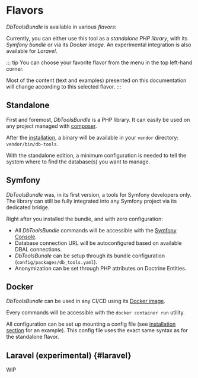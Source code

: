 # Flavors

*DbToolsBundle* is available in various *flavors*:

<FlavorSwitcher />

Currently, you can either use this tool as a *standalone PHP library*, with its *Symfony bundle* or via its *Docker image*. An experimental
integration is also available for *Laravel*.

::: tip
You can choose your favorite flavor from the menu in the top left-hand corner.

Most of the content (text and examples) presented on this documentation will change according
to this selected flavor.
:::

## Standalone

First and foremost, *DbToolsBundle* is a PHP library. It can easily be used on any project managed
with [composer](https://getcomposer.org).

After the [installation](/getting-started/installation), a binary will be available in
your `vendor` directory: `vendor/bin/db-tools`.

With the standalone edition, a minimum configuration is needed to tell the system where
to find the database(s) you want to manage.

## Symfony

*DbToolsBundle* was, in its first version, a tools for Symfony developers only. The library can still
be fully integrated into any Symfony project via its dedicated bridge.

Right after you installed the bundle, and with zero configuration:
* All *DbToolsBundle* commands will be accessible with
  the [Symfony Console](https://symfony.com/doc/current/components/console.html).
* Database connection URL will be autoconfigured based on available DBAL connections.
* *DbToolsBundle* can be setup through its bundle configuration (`config/packages/db_tools.yaml`).
* Anonymization can be set through PHP attributes on Doctrine Entities.

## Docker

*DbToolsBundle* can be used in any CI/CD using its [Docker image](https://hub.docker.com/r/makinacorpus/dbtoolsbundle).

Every commands will be accessible with the `docker container run` utility.

All configuration can be set up mounting a config file (see [installation section](/getting-started/installation) for an example). This config file uses the exact same syntax as for the
standalone flavor.

## Laravel (experimental) {#laravel}

WIP
